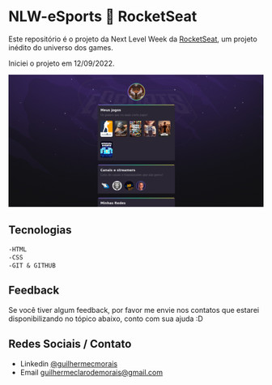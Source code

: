 
# NLW-eSports 🚀 RocketSeat

Este repositório é o projeto da Next Level Week da [RocketSeat](https://www.rocketseat.com.br/), um projeto inédito do universo dos games.

Iniciei o projeto em 12/09/2022.

![preview](./read-preview/preview.png)

## Tecnologias

    -HTML
    -CSS
    -GIT & GITHUB


## Feedback

Se você tiver algum feedback, por favor me envie nos contatos que estarei disponibilizando no tópico abaixo, conto com sua ajuda :D


## Redes Sociais / Contato

- Linkedin [@guilhermecmorais](https://www.linkedin.com/in/guilhermecmorais/)
- Email guilhermeclarodemorais@gmail.com
